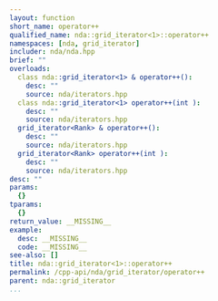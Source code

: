 ```yaml
---
layout: function
short_name: operator++
qualified_name: nda::grid_iterator<1>::operator++
namespaces: [nda, grid_iterator]
includer: nda/nda.hpp
brief: ""
overloads:
  class nda::grid_iterator<1> & operator++():
    desc: ""
    source: nda/iterators.hpp
  class nda::grid_iterator<1> operator++(int ):
    desc: ""
    source: nda/iterators.hpp
  grid_iterator<Rank> & operator++():
    desc: ""
    source: nda/iterators.hpp
  grid_iterator<Rank> operator++(int ):
    desc: ""
    source: nda/iterators.hpp
desc: ""
params:
  {}
tparams:
  {}
return_value: __MISSING__
example:
  desc: __MISSING__
  code: __MISSING__
see-also: []
title: nda::grid_iterator<1>::operator++
permalink: /cpp-api/nda/grid_iterator/operator++
parent: nda::grid_iterator
...
```


